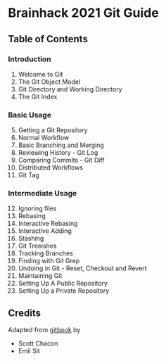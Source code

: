 # Brainhack 2021 Git Guide

## Table of Contents

### Introduction
1. Welcome to Git
2. The Git Object Model
3. Git Directory and Working Directory
4. The Git Index

### Basic Usage
5. Getting a Git Repository
6. Normal Workflow
7. Basic Branching and Merging
8. Reviewing History - Git Log
9. Comparing Commits - Git Diff
10. Distributed Workflows
11. Git Tag

### Intermediate Usage
12. Ignoring files
13. Rebasing
14. Interactive Rebasing
15. Interactive Adding
15. Stashing
16. Git Treeishes
17. Tracking Branches
18. Finding with Git Grep
19. Undoing in Git - Reset, Checkout and Revert
20. Maintaining Git
21. Setting Up A Public Repository
22. Setting Up a Private Repository

## Credits
Adapted from [gitbook](https://github.com/schacon/gitbook) by
* Scott Chacon
* Emil Sit
